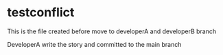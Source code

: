 # testconflict
This is the file created before move to developerA and developerB branch

DeveloperA write the story and committed to the main branch
